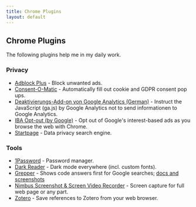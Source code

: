 ```yaml
---
title: Chrome Plugins
layout: default
---
```

## Chrome Plugins

The following plugins help me in my daily work.

### Privacy

* [Adblock Plus](https://chrome.google.com/webstore/detail/adblock-plus-free-ad-bloc/cfhdojbkjhnklbpkdaibdccddilifddb) - Block unwanted ads.
* [Consent-O-Matic](https://chrome.google.com/webstore/detail/consent-o-matic/mdjildafknihdffpkfmmpnpoiajfjnjd) - Automatically fill out cookie and GDPR consent pop ups.
* [Deaktivierungs-Add-on von Google Analytics (German)](https://chrome.google.com/webstore/detail/google-analytics-opt-out/fllaojicojecljbmefodhfapmkghcbnh) - Instruct the JavaScript (ga.js) by Google Analytics not to send informationen to Google Analytics.
* [IBA Opt-out (by Google)](https://chrome.google.com/webstore/detail/iba-opt-out-by-google/gbiekjoijknlhijdjbaadobpkdhmoebb) - Opt out of Google's interest-based ads as you browse the web with Chrome.
* [Startpage](https://chrome.google.com/webstore/detail/startpage-%E2%80%94-private-searc/fgmjlmbojbkmdpofahffgcpkhkngfpef) - Data privacy search engine.

### Tools

* [1Password](https://1password.com/) - Password manager.
* [Dark Reader](https://darkreader.org/) - Dark mode everywhere (incl. custom fonts).
* [Grepper](https://chromewebstore.google.com/detail/grepper/amaaokahonnfjjemodnpmeenfpnnbkco) - Shows code answers first for Google searches; [docs and screenshots](https://www.grepper.com/documentation.php)
* [Nimbus Screenshot & Screen Video Recorder](https://chrome.google.com/webstore/detail/nimbus-screenshot-screen/bpconcjcammlapcogcnnelfmaeghhagj?hl=en-US) - Screen capture for full web page or any part.
* [Zotero](https://chrome.google.com/webstore/detail/zotero-connector/ekhagklcjbdpajgpjgmbionohlpdbjgc) - Save references to Zotero from your web browser.
